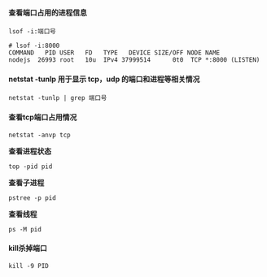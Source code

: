 #### 查看端口占用的进程信息

```shell
lsof -i:端口号

# lsof -i:8000
COMMAND   PID USER   FD   TYPE   DEVICE SIZE/OFF NODE NAME
nodejs  26993 root   10u  IPv4 37999514      0t0  TCP *:8000 (LISTEN)
```

#### **netstat -tunlp** 用于显示 tcp，udp 的端口和进程等相关情况

```shell
netstat -tunlp | grep 端口号
```

#### 查看tcp端口占用情况

```shell
netstat -anvp tcp
```

**查看进程状态**

```shell
top -pid pid
```

**查看子进程**

```shell
pstree -p pid
```

**查看线程**

```shell
ps -M pid
```

#### kill杀掉端口

```shell
kill -9 PID
```


